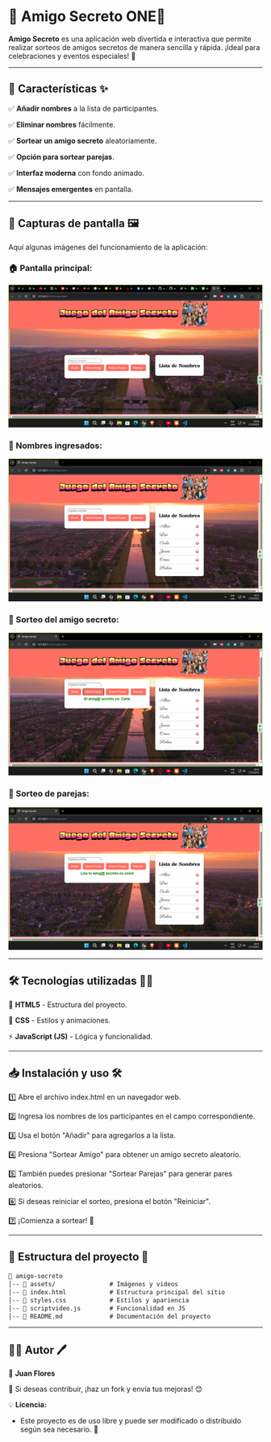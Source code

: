 # 🌟 Amigo Secreto ONE🎁

**Amigo Secreto** es una aplicación web divertida e interactiva que permite realizar sorteos de amigos secretos de manera sencilla y rápida. ¡Ideal para celebraciones y eventos especiales! 🎉

---

## 🚀 Características ✨

✅ **Añadir nombres** a la lista de participantes.

✅ **Eliminar nombres** fácilmente.

✅ **Sortear un amigo secreto** aleatoriamente.

✅ **Opción para sortear parejas**.

✅ **Interfaz moderna** con fondo animado.

✅ **Mensajes emergentes** en pantalla.

---

## 📸 Capturas de pantalla 🖼️

Aquí algunas imágenes del funcionamiento de la aplicación:

### 🏠 Pantalla principal:
![Pantalla Principal](./assets/pantallaprincipal.png)

### 📝 Nombres ingresados:
![Nombres ingresados](./assets/ingresodenombres.png)

### 🎁 Sorteo del amigo secreto:
![Sorteo Amigo Secreto](./assets/amigosecreto.png)

### 🔀 Sorteo de parejas:
![Sorteo de Parejas](./assets/parejasecreta.png)


---

## 🛠 Tecnologías utilizadas 🧑‍💻

🚀 **HTML5** - Estructura del proyecto.

🎨 **CSS** - Estilos y animaciones.

⚡ **JavaScript (JS)** - Lógica y funcionalidad.

---

## 📥 Instalación y uso 🛠️

1️⃣ Abre el archivo index.html en un navegador web. 

2️⃣ Ingresa los nombres de los participantes en el campo correspondiente.

3️⃣ Usa el botón "Añadir" para agregarlos a la lista. 

4️⃣ Presiona "Sortear Amigo" para obtener un amigo secreto aleatorio. 

5️⃣ También puedes presionar "Sortear Parejas" para generar pares aleatorios.

6️⃣ Si deseas reiniciar el sorteo, presiona el botón "Reiniciar".

7️⃣ ¡Comienza a sortear! 🎉

---

## 📂 Estructura del proyecto 📁
```
📂 amigo-secreto
│-- 📂 assets/               # Imágenes y videos
│-- 📜 index.html            # Estructura principal del sitio
│-- 📜 styles.css            # Estilos y apariencia
│-- 📜 scriptvideo.js        # Funcionalidad en JS
│-- 📜 README.md             # Documentación del proyecto
```

---

## 👨‍💻 Autor 🖊️

👤 **Juan Flores**

📢 Si deseas contribuir, ¡haz un fork y envía tus mejoras! 😊

💡 **Licencia:**
- Este proyecto es de uso libre y puede ser modificado o distribuido según sea necesario. 🚀



